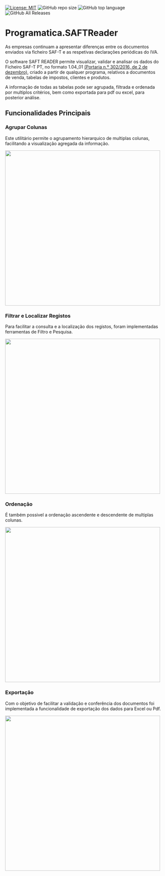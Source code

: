 [![License: MIT](https://img.shields.io/badge/License-MIT-yellow.svg)](https://opensource.org/licenses/MIT) ![GitHub repo size](https://img.shields.io/github/repo-size/ruialexrib/Programatica.SAFTReader) ![GitHub top language](https://img.shields.io/github/languages/top/ruialexrib/Programatica.SAFTReader) ![GitHub All Releases](https://img.shields.io/github/downloads/ruialexrib/Programatica.SAFTReader/total)

# Programatica.SAFTReader

As empresas continuam a apresentar diferenças entre os documentos enviados via ficheiro SAF-T e as respetivas declarações periódicas do IVA.

O software SAFT READER permite visualizar, validar e analisar os dados do Ficheiro SAF-T PT, no formato 1.04_01 [(Portaria n.º 302/2016, de 2 de dezembro)](https://info.portaldasfinancas.gov.pt/pt/informacao_fiscal/legislacao/diplomas_legislativos/Documents/Portaria_302_2016.pdf), criado a partir de qualquer programa, relativos a documentos de venda, tabelas de impostos, clientes e produtos. 

A informação de todas as tabelas pode ser agrupada, filtrada e ordenada por multiplos critérios, bem como exportada para pdf ou excel, para posterior análise.


## Funcionalidades Principais

### Agrupar Colunas

Este utilitário permite o agrupamento hierarquico de multiplas colunas, facilitando a visualização agregada da informação.

<img src="https://github.com/ruialexrib/Programatica.SAFTReader/blob/master/demos/Group.gif" width="500">

### Filtrar e Localizar Registos

Para facilitar a consulta e a localização dos registos, foram implementadas ferramentas de Filtro e Pesquisa.

<img src="https://github.com/ruialexrib/Programatica.SAFTReader/blob/master/demos/FilterSearch.gif" width="500">

### Ordenação

É também possivel a ordenação ascendente e descendente de multiplas colunas.

<img src="https://github.com/ruialexrib/Programatica.SAFTReader/blob/master/demos/Order.gif" width="500">

### Exportação

Com o objetivo de facilitar a validação e conferência dos documentos foi implementada a funcionalidade de exportação dos dados para Excel ou Pdf.

<img src="https://github.com/ruialexrib/Programatica.SAFTReader/blob/master/demos/Export.gif" width="500">
